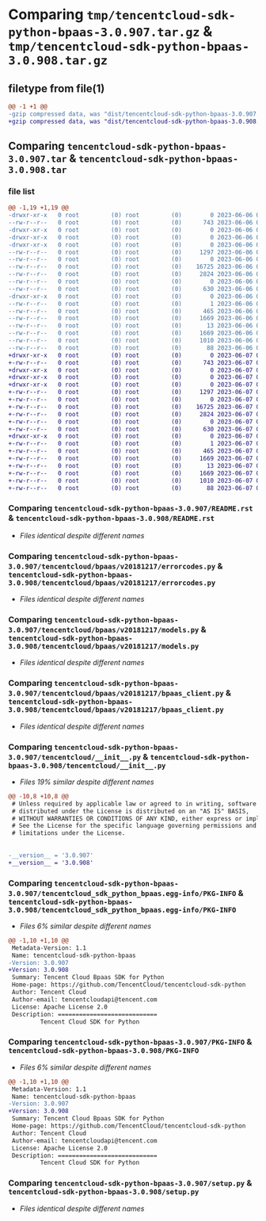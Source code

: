 # Comparing `tmp/tencentcloud-sdk-python-bpaas-3.0.907.tar.gz` & `tmp/tencentcloud-sdk-python-bpaas-3.0.908.tar.gz`

## filetype from file(1)

```diff
@@ -1 +1 @@
-gzip compressed data, was "dist/tencentcloud-sdk-python-bpaas-3.0.907.tar", last modified: Tue Jun  6 02:19:59 2023, max compression
+gzip compressed data, was "dist/tencentcloud-sdk-python-bpaas-3.0.908.tar", last modified: Wed Jun  7 00:17:59 2023, max compression
```

## Comparing `tencentcloud-sdk-python-bpaas-3.0.907.tar` & `tencentcloud-sdk-python-bpaas-3.0.908.tar`

### file list

```diff
@@ -1,19 +1,19 @@
-drwxr-xr-x   0 root         (0) root         (0)        0 2023-06-06 02:19:59.000000 tencentcloud-sdk-python-bpaas-3.0.907/
--rw-r--r--   0 root         (0) root         (0)      743 2023-06-06 02:19:59.000000 tencentcloud-sdk-python-bpaas-3.0.907/README.rst
-drwxr-xr-x   0 root         (0) root         (0)        0 2023-06-06 02:19:59.000000 tencentcloud-sdk-python-bpaas-3.0.907/tencentcloud/
-drwxr-xr-x   0 root         (0) root         (0)        0 2023-06-06 02:19:59.000000 tencentcloud-sdk-python-bpaas-3.0.907/tencentcloud/bpaas/
-drwxr-xr-x   0 root         (0) root         (0)        0 2023-06-06 02:19:59.000000 tencentcloud-sdk-python-bpaas-3.0.907/tencentcloud/bpaas/v20181217/
--rw-r--r--   0 root         (0) root         (0)     1297 2023-06-06 02:19:59.000000 tencentcloud-sdk-python-bpaas-3.0.907/tencentcloud/bpaas/v20181217/errorcodes.py
--rw-r--r--   0 root         (0) root         (0)        0 2023-06-06 02:19:59.000000 tencentcloud-sdk-python-bpaas-3.0.907/tencentcloud/bpaas/v20181217/__init__.py
--rw-r--r--   0 root         (0) root         (0)    16725 2023-06-06 02:19:59.000000 tencentcloud-sdk-python-bpaas-3.0.907/tencentcloud/bpaas/v20181217/models.py
--rw-r--r--   0 root         (0) root         (0)     2824 2023-06-06 02:19:59.000000 tencentcloud-sdk-python-bpaas-3.0.907/tencentcloud/bpaas/v20181217/bpaas_client.py
--rw-r--r--   0 root         (0) root         (0)        0 2023-06-06 02:19:59.000000 tencentcloud-sdk-python-bpaas-3.0.907/tencentcloud/bpaas/__init__.py
--rw-r--r--   0 root         (0) root         (0)      630 2023-06-06 02:19:59.000000 tencentcloud-sdk-python-bpaas-3.0.907/tencentcloud/__init__.py
-drwxr-xr-x   0 root         (0) root         (0)        0 2023-06-06 02:19:59.000000 tencentcloud-sdk-python-bpaas-3.0.907/tencentcloud_sdk_python_bpaas.egg-info/
--rw-r--r--   0 root         (0) root         (0)        1 2023-06-06 02:19:59.000000 tencentcloud-sdk-python-bpaas-3.0.907/tencentcloud_sdk_python_bpaas.egg-info/dependency_links.txt
--rw-r--r--   0 root         (0) root         (0)      465 2023-06-06 02:19:59.000000 tencentcloud-sdk-python-bpaas-3.0.907/tencentcloud_sdk_python_bpaas.egg-info/SOURCES.txt
--rw-r--r--   0 root         (0) root         (0)     1669 2023-06-06 02:19:59.000000 tencentcloud-sdk-python-bpaas-3.0.907/tencentcloud_sdk_python_bpaas.egg-info/PKG-INFO
--rw-r--r--   0 root         (0) root         (0)       13 2023-06-06 02:19:59.000000 tencentcloud-sdk-python-bpaas-3.0.907/tencentcloud_sdk_python_bpaas.egg-info/top_level.txt
--rw-r--r--   0 root         (0) root         (0)     1669 2023-06-06 02:19:59.000000 tencentcloud-sdk-python-bpaas-3.0.907/PKG-INFO
--rw-r--r--   0 root         (0) root         (0)     1010 2023-06-06 02:19:59.000000 tencentcloud-sdk-python-bpaas-3.0.907/setup.py
--rw-r--r--   0 root         (0) root         (0)       88 2023-06-06 02:19:59.000000 tencentcloud-sdk-python-bpaas-3.0.907/setup.cfg
+drwxr-xr-x   0 root         (0) root         (0)        0 2023-06-07 00:17:59.000000 tencentcloud-sdk-python-bpaas-3.0.908/
+-rw-r--r--   0 root         (0) root         (0)      743 2023-06-07 00:17:59.000000 tencentcloud-sdk-python-bpaas-3.0.908/README.rst
+drwxr-xr-x   0 root         (0) root         (0)        0 2023-06-07 00:17:59.000000 tencentcloud-sdk-python-bpaas-3.0.908/tencentcloud/
+drwxr-xr-x   0 root         (0) root         (0)        0 2023-06-07 00:17:59.000000 tencentcloud-sdk-python-bpaas-3.0.908/tencentcloud/bpaas/
+drwxr-xr-x   0 root         (0) root         (0)        0 2023-06-07 00:17:59.000000 tencentcloud-sdk-python-bpaas-3.0.908/tencentcloud/bpaas/v20181217/
+-rw-r--r--   0 root         (0) root         (0)     1297 2023-06-07 00:17:59.000000 tencentcloud-sdk-python-bpaas-3.0.908/tencentcloud/bpaas/v20181217/errorcodes.py
+-rw-r--r--   0 root         (0) root         (0)        0 2023-06-07 00:17:59.000000 tencentcloud-sdk-python-bpaas-3.0.908/tencentcloud/bpaas/v20181217/__init__.py
+-rw-r--r--   0 root         (0) root         (0)    16725 2023-06-07 00:17:59.000000 tencentcloud-sdk-python-bpaas-3.0.908/tencentcloud/bpaas/v20181217/models.py
+-rw-r--r--   0 root         (0) root         (0)     2824 2023-06-07 00:17:59.000000 tencentcloud-sdk-python-bpaas-3.0.908/tencentcloud/bpaas/v20181217/bpaas_client.py
+-rw-r--r--   0 root         (0) root         (0)        0 2023-06-07 00:17:59.000000 tencentcloud-sdk-python-bpaas-3.0.908/tencentcloud/bpaas/__init__.py
+-rw-r--r--   0 root         (0) root         (0)      630 2023-06-07 00:17:59.000000 tencentcloud-sdk-python-bpaas-3.0.908/tencentcloud/__init__.py
+drwxr-xr-x   0 root         (0) root         (0)        0 2023-06-07 00:17:59.000000 tencentcloud-sdk-python-bpaas-3.0.908/tencentcloud_sdk_python_bpaas.egg-info/
+-rw-r--r--   0 root         (0) root         (0)        1 2023-06-07 00:17:59.000000 tencentcloud-sdk-python-bpaas-3.0.908/tencentcloud_sdk_python_bpaas.egg-info/dependency_links.txt
+-rw-r--r--   0 root         (0) root         (0)      465 2023-06-07 00:17:59.000000 tencentcloud-sdk-python-bpaas-3.0.908/tencentcloud_sdk_python_bpaas.egg-info/SOURCES.txt
+-rw-r--r--   0 root         (0) root         (0)     1669 2023-06-07 00:17:59.000000 tencentcloud-sdk-python-bpaas-3.0.908/tencentcloud_sdk_python_bpaas.egg-info/PKG-INFO
+-rw-r--r--   0 root         (0) root         (0)       13 2023-06-07 00:17:59.000000 tencentcloud-sdk-python-bpaas-3.0.908/tencentcloud_sdk_python_bpaas.egg-info/top_level.txt
+-rw-r--r--   0 root         (0) root         (0)     1669 2023-06-07 00:17:59.000000 tencentcloud-sdk-python-bpaas-3.0.908/PKG-INFO
+-rw-r--r--   0 root         (0) root         (0)     1010 2023-06-07 00:17:59.000000 tencentcloud-sdk-python-bpaas-3.0.908/setup.py
+-rw-r--r--   0 root         (0) root         (0)       88 2023-06-07 00:17:59.000000 tencentcloud-sdk-python-bpaas-3.0.908/setup.cfg
```

### Comparing `tencentcloud-sdk-python-bpaas-3.0.907/README.rst` & `tencentcloud-sdk-python-bpaas-3.0.908/README.rst`

 * *Files identical despite different names*

### Comparing `tencentcloud-sdk-python-bpaas-3.0.907/tencentcloud/bpaas/v20181217/errorcodes.py` & `tencentcloud-sdk-python-bpaas-3.0.908/tencentcloud/bpaas/v20181217/errorcodes.py`

 * *Files identical despite different names*

### Comparing `tencentcloud-sdk-python-bpaas-3.0.907/tencentcloud/bpaas/v20181217/models.py` & `tencentcloud-sdk-python-bpaas-3.0.908/tencentcloud/bpaas/v20181217/models.py`

 * *Files identical despite different names*

### Comparing `tencentcloud-sdk-python-bpaas-3.0.907/tencentcloud/bpaas/v20181217/bpaas_client.py` & `tencentcloud-sdk-python-bpaas-3.0.908/tencentcloud/bpaas/v20181217/bpaas_client.py`

 * *Files identical despite different names*

### Comparing `tencentcloud-sdk-python-bpaas-3.0.907/tencentcloud/__init__.py` & `tencentcloud-sdk-python-bpaas-3.0.908/tencentcloud/__init__.py`

 * *Files 19% similar despite different names*

```diff
@@ -10,8 +10,8 @@
 # Unless required by applicable law or agreed to in writing, software
 # distributed under the License is distributed on an "AS IS" BASIS,
 # WITHOUT WARRANTIES OR CONDITIONS OF ANY KIND, either express or implied.
 # See the License for the specific language governing permissions and
 # limitations under the License.
 
 
-__version__ = '3.0.907'
+__version__ = '3.0.908'
```

### Comparing `tencentcloud-sdk-python-bpaas-3.0.907/tencentcloud_sdk_python_bpaas.egg-info/PKG-INFO` & `tencentcloud-sdk-python-bpaas-3.0.908/tencentcloud_sdk_python_bpaas.egg-info/PKG-INFO`

 * *Files 6% similar despite different names*

```diff
@@ -1,10 +1,10 @@
 Metadata-Version: 1.1
 Name: tencentcloud-sdk-python-bpaas
-Version: 3.0.907
+Version: 3.0.908
 Summary: Tencent Cloud Bpaas SDK for Python
 Home-page: https://github.com/TencentCloud/tencentcloud-sdk-python
 Author: Tencent Cloud
 Author-email: tencentcloudapi@tencent.com
 License: Apache License 2.0
 Description: ============================
         Tencent Cloud SDK for Python
```

### Comparing `tencentcloud-sdk-python-bpaas-3.0.907/PKG-INFO` & `tencentcloud-sdk-python-bpaas-3.0.908/PKG-INFO`

 * *Files 6% similar despite different names*

```diff
@@ -1,10 +1,10 @@
 Metadata-Version: 1.1
 Name: tencentcloud-sdk-python-bpaas
-Version: 3.0.907
+Version: 3.0.908
 Summary: Tencent Cloud Bpaas SDK for Python
 Home-page: https://github.com/TencentCloud/tencentcloud-sdk-python
 Author: Tencent Cloud
 Author-email: tencentcloudapi@tencent.com
 License: Apache License 2.0
 Description: ============================
         Tencent Cloud SDK for Python
```

### Comparing `tencentcloud-sdk-python-bpaas-3.0.907/setup.py` & `tencentcloud-sdk-python-bpaas-3.0.908/setup.py`

 * *Files identical despite different names*

